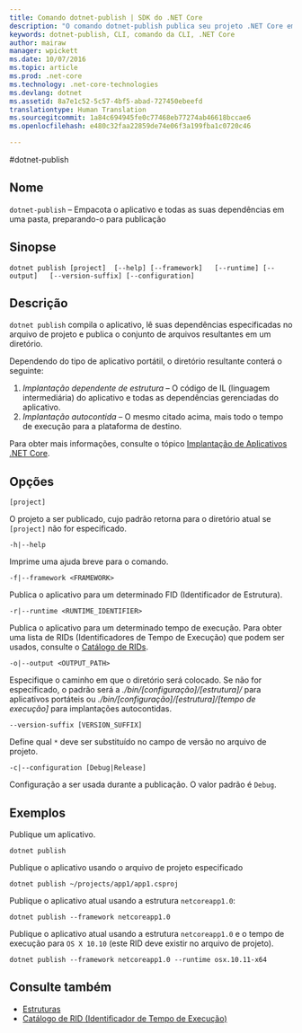 ```yaml
---
title: Comando dotnet-publish | SDK do .NET Core
description: "O comando dotnet-publish publica seu projeto .NET Core em um diretório."
keywords: dotnet-publish, CLI, comando da CLI, .NET Core
author: mairaw
manager: wpickett
ms.date: 10/07/2016
ms.topic: article
ms.prod: .net-core
ms.technology: .net-core-technologies
ms.devlang: dotnet
ms.assetid: 8a7e1c52-5c57-4bf5-abad-727450ebeefd
translationtype: Human Translation
ms.sourcegitcommit: 1a84c694945fe0c77468eb77274ab46618bccae6
ms.openlocfilehash: e480c32faa22859de74e06f3a199fba1c0720c46

---
```


#<a name="dotnet-publish"></a>dotnet-publish

## <a name="name"></a>Nome

`dotnet-publish` – Empacota o aplicativo e todas as suas dependências em uma pasta, preparando-o para publicação

## <a name="synopsis"></a>Sinopse

`dotnet publish [project] 
    [--help] [--framework]  
    [--runtime] [--output]  
    [--version-suffix] [--configuration]`

## <a name="description"></a>Descrição

`dotnet publish` compila o aplicativo, lê suas dependências especificadas no arquivo de projeto e publica o conjunto de arquivos resultantes em um diretório. 

Dependendo do tipo de aplicativo portátil, o diretório resultante conterá o seguinte:

1. *Implantação dependente de estrutura* – O código de IL (linguagem intermediária) do aplicativo e todas as dependências gerenciadas do aplicativo.
2. *Implantação autocontida* – O mesmo citado acima, mais todo o tempo de execução para a plataforma de destino.

Para obter mais informações, consulte o tópico [Implantação de Aplicativos .NET Core](../deploying/index.md).

## <a name="options"></a>Opções

`[project]` 

O projeto a ser publicado, cujo padrão retorna para o diretório atual se `[project]` não for especificado. 

`-h|--help`

Imprime uma ajuda breve para o comando.  

`-f|--framework <FRAMEWORK>`

Publica o aplicativo para um determinado FID (Identificador de Estrutura). 

`-r|--runtime <RUNTIME_IDENTIFIER>`

Publica o aplicativo para um determinado tempo de execução. Para obter uma lista de RIDs (Identificadores de Tempo de Execução) que podem ser usados, consulte o [Catálogo de RIDs](../../rid-catalog.md).

`-o|--output <OUTPUT_PATH>`

Especifique o caminho em que o diretório será colocado. Se não for especificado, o padrão será a *_./bin/[configuração]/[estrutura]/_* para aplicativos portáteis ou *_./bin/[configuração]/[estrutura]/[tempo de execução]_* para implantações autocontidas.

`--version-suffix [VERSION_SUFFIX]`

Define qual `*` deve ser substituído no campo de versão no arquivo de projeto.

`-c|--configuration [Debug|Release]`

Configuração a ser usada durante a publicação. O valor padrão é `Debug`.

## <a name="examples"></a>Exemplos

Publique um aplicativo.

`dotnet publish`

Publique o aplicativo usando o arquivo de projeto especificado

`dotnet publish ~/projects/app1/app1.csproj`
    
Publique o aplicativo atual usando a estrutura `netcoreapp1.0`:

`dotnet publish --framework netcoreapp1.0`
    
Publique o aplicativo atual usando a estrutura `netcoreapp1.0` e o tempo de execução para `OS X 10.10` (este RID deve existir no arquivo de projeto).

`dotnet publish --framework netcoreapp1.0 --runtime osx.10.11-x64`

## <a name="see-also"></a>Consulte também
* [Estruturas](../../../standard/frameworks.md)
* [Catálogo de RID (Identificador de Tempo de Execução)](../../rid-catalog.md)



<!--HONumber=Nov16_HO3-->


